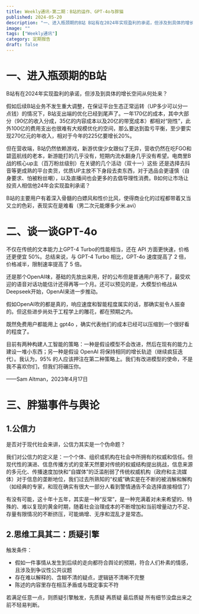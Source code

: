 ```yaml
---
title: Weekly通讯-第二期：B站的运作、GPT-4o与胖猫
published: 2024-05-20
description: "一、进入瓶颈期的B站 B站有在2024年实现盈利的承诺，但涉及到具体的增长空间从何处来？ 假如后续B站业务不发生重大调整，在保证平台生态正常运转（UP多少可以分一点钱）的情况下，B站支出端的优化已经到尾声了。一年170亿的成本，其中大部分（90亿的收入分成，35亿的内容成本以及20亿的带宽成本）都相"
image: ""
tags: ["Weekly通讯"]
category: 定期报告
draft: false
---
```


# 一、进入瓶颈期的B站

B站有在2024年实现盈利的承诺，但涉及到具体的增长空间从何处来？

假如后续B站业务不发生重大调整，在保证平台生态正常运转（UP多少可以分一点钱）的情况下，B站支出端的优化已经到尾声了。一年170亿的成本，其中大部分（90亿的收入分成，35亿的内容成本以及20亿的带宽成本）都相对“刚性”，此外100亿的费用支出也很难有大规模优化的空间，那么要达到盈亏平衡，至少要实现270亿元的年收入，相对于今年的225亿要增长20%。

但在营收端，B站仍然依赖游戏，新游优俊少女跟似了无异，营收仍然在吃FGO和碧蓝航线的老本，新游能打的几乎没有，短期内流水翻身几乎没有希望。电商里B战的核心up主（百万粉丝级别）在关键的几个活动（双十一）这些 还是选择去抖音等更成熟的平台卖货，优质UP主放不下身段去卖东西，对于选品会更谨慎（自身要求、怕被粉丝嘲），以及直播间也会更多的去倡导理性消费。B如何让市场让投资人相信他24年会实现盈利承诺？

B站的主要用户有着深入骨髓的白嫖风和性价比风，使得商业化的过程都带着又当又立的色彩，表现实在是难看（男二次元能爆多少米.avi）

# 二、谈一谈GPT-4o

不仅在传统的文本能力上GPT-4 Turbo的性能相当，还在 API 方面更快速，价格还更便宜 50%。总结来说，与 GPT-4 Turbo 相比，GPT-4o 速度提高了 2 倍，价格减半，限制速率提高了 5 倍。

还是那个OpenAI味，基础的先放出来用，好的公布但是普通用户用不了，最受欢迎的语音对话功能估计还得再等一个月。还可以预见的是，大模型价格战从Deepseek开始，OpenAI来进一步推动。

假如OpenAI吹的都是真的，响应速度和智能程度属实的话，那确实挺令人振奋的。但这些进步尚处于工程学上的雕花，都在预期之内。

既然免费用户都能用上 gpt4o ，确实代表他们的成本已经可以压缩到一个很好看的程度了。

目前有两种构建人工智能的策略：一种是假设模型不会改进，然后在现有的能力上建设一堆小东西；另一种是假设 OpenAI 将保持相同的增长轨迹（继续疯狂迭代）。我认为，95% 的人应该押注在第二种策略上。我们有改进模型的使命，不是我不喜欢你们，但我们将碾压你。

‍——Sam Altman，2023年4月17日

# 三、胖猫事件与舆论

## 1.公信力

是否对于现代社会来讲，公信力其实是一个伪命题？

我们对公信力的定义是：一个个体、组织或机构在社会中所拥有的权威和信任。但现代性的演进、信息传播方式的变革天然要对传统的权威结构提出挑战，信息来源的多元化、传播速度加快和“自媒体”的泛滥削弱了传统权威机构（政府和主流媒体）对于信息的垄断地位，我们过去所熟知的“权威”确实是在不断的被消解和解构（如经典的专家，和现在确实有很大一部分人看到警情通告不会选择直接相信了）

有没有可能，这十年十五年，其实是一种“反常”，是一种充满着对未来希望的、特殊的、难以复现的黄金时期，随着社会治理成本的不断增加和当前增量动力不足、存量有限情况的不断挤压，可能熵增、无序和混乱才是常态。

## 2.思维工具其二：质疑引擎

触发条件：

* 假如一件事情从发生到后续的走向都符合舆论的预期，符合人们朴素的情感，且涉及到争议性公共议题
* 存在难以解释的、含糊不清的疑点，逻辑链不清晰不完整
* 陈述的内容里存在相互矛盾或与既定事实不符

若满足任意一点，则质疑引擎触发，先质疑 再质疑 最后质疑 所有细节没盘出来之前不轻易判断。
